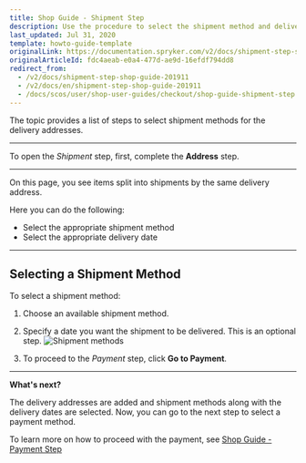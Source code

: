 ```yaml
---
title: Shop Guide - Shipment Step
description: Use the procedure to select the shipment method and delivery date for the order in the Storefront.
last_updated: Jul 31, 2020
template: howto-guide-template
originalLink: https://documentation.spryker.com/v2/docs/shipment-step-shop-guide-201911
originalArticleId: fdc4aeab-e0a4-477d-ae9d-16efdf794dd8
redirect_from:
  - /v2/docs/shipment-step-shop-guide-201911
  - /v2/docs/en/shipment-step-shop-guide-201911
  - /docs/scos/user/shop-user-guides/checkout/shop-guide-shipment-step.html
---
```


The topic provides a list of steps to select shipment methods for the delivery addresses.
***
To open the *Shipment* step, first, complete the **Address** step.
***
On this page, you see items split into shipments by the same delivery address.

Here you can do the following:

* Select the appropriate shipment method
* Select the appropriate delivery date
***
## Selecting a Shipment Method

To select a shipment method:

1. Choose an available shipment method.
2. Specify a date you want the shipment to be delivered. This is an optional step.
![Shipment methods](https://spryker.s3.eu-central-1.amazonaws.com/docs/User+Guides/Shop+User+Guides/Checkout/Shop+Guide+-+Shipment+Step/shipment-step-new.png) 

3. To proceed to the *Payment* step, click **Go to Payment**.
***
**What's next?**

The delivery addresses are added and shipment methods along with the delivery dates are selected. Now, you can go to the next step to select a payment method.

To learn more on how to proceed with the payment, see [Shop Guide - Payment Step](/docs/scos/user/shop-user-guides/shop-guide-checkout/shop-guide-payment-step.html)

<!-- Last review date: Sep 24, 2019 -->

